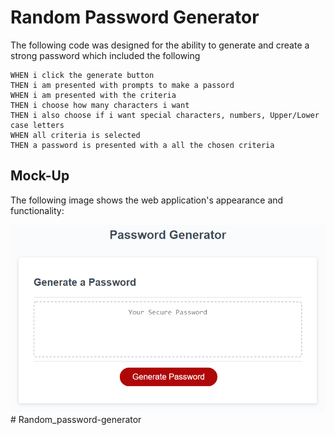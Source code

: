 # Random Password Generator

The following code was designed for the ability to generate and create a strong password which included the following

```
WHEN i click the generate button
THEN i am presented with prompts to make a passord
WHEN i am presented with the criteria
THEN i choose how many characters i want
THEN i also choose if i want special characters, numbers, Upper/Lower case letters
WHEN all criteria is selected
THEN a password is presented with a all the chosen criteria
```

## Mock-Up

The following image shows the web application's appearance and functionality:

![The Password Generator application displays a red button to "Generate Password".](./Assets/03-javascript-homework-demo.png)# Random_password-generator
